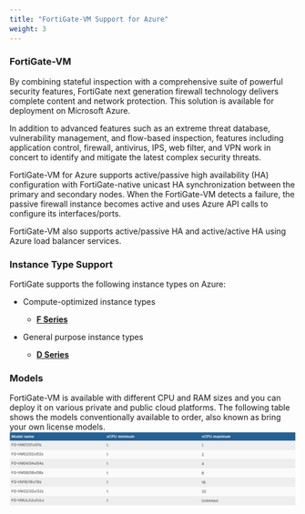 ```yaml
---
title: "FortiGate-VM Support for Azure"
weight: 3
---
```






### FortiGate-VM
By combining stateful inspection with a comprehensive suite of powerful security features, FortiGate next generation firewall technology delivers complete content and network protection. This solution is available for deployment on Microsoft Azure.

In addition to advanced features such as an extreme threat database, vulnerability management, and flow-based inspection, features including application control, firewall, antivirus, IPS, web filter, and VPN work in concert to identify and mitigate the latest complex security threats.

FortiGate-VM for Azure supports active/passive high availability (HA) configuration with FortiGate-native unicast HA synchronization between the primary and secondary nodes. When the FortiGate-VM detects a failure, the passive firewall instance becomes active and uses Azure API calls to configure its interfaces/ports.

FortiGate-VM also supports active/passive HA and active/active HA using Azure load balancer services.


### Instance Type Support
FortiGate supports the following instance types on Azure:
- Compute-optimized instance types
    - [**F Series**](https://docs.microsoft.com/en-us/azure/virtual-machines/linux/sizes-compute)

- General purpose instance types
    - [**D Series**](https://docs.microsoft.com/en-us/azure/virtual-machines/linux/sizes-general)

### Models
FortiGate-VM is available with different CPU and RAM sizes and you can deploy it on various private and public cloud platforms. The following table shows the models conventionally available to order, also known as bring your own license models.
![](../Images/Azure-FGT-Support-Models.PNG)
